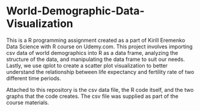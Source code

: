# World-Demographic-Data-Visualization
This is a R programming assignment created as a part of Kirill Eremenko Data Science with R course on Udemy.com. This project involves
importing csv data of world demographics into R as a data frame, analyzing the structure of the data, and manipulating the data frame to 
suit our needs. Lastly, we use qplot to create a scatter plot visualization to better understand the relationship between life expectancy and 
fertility rate of two different time periods.

Attached to this repository is the csv data file, the R code itself, and the two graphs that the code creates. The csv file was supplied as part of the course materials.
